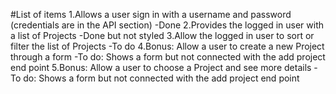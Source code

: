 #List of items
1.Allows a user sign in with a username and password (credentials are in the API section)
-Done
2.Provides the logged in user with a list of Projects
-Done but not styled
3.Allow the logged in user to sort or filter the list of Projects
-To do
4.Bonus: Allow a user to create a new Project through a form
-To do: Shows a form but not connected with the add project end point
5.Bonus: Allow a user to choose a Project and see more details
-To do: Shows a form but not connected with the add project end point
